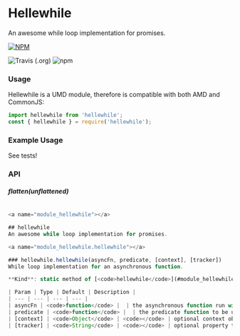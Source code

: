 #  Hellewhile
An awesome while loop implementation for promises.

[![NPM](https://nodei.co/npm/hellewhile.png)](https://npmjs.org/package/hellewhile)

![Travis (.org)](https://img.shields.io/travis/sahellebusch/hellewhile.svg)
![npm](https://img.shields.io/npm/v/hellewhile.svg)


### Usage

Hellewhile is a UMD module, therefore is compatible with both AMD and CommonJS:

```javascript
import hellewhile from 'hellewhile';
const { hellewhile } = require('hellewhile');
```

### Example Usage
See tests!

### API

##### flatten(unflattened)
```javascript

<a name="module_hellewhile"></a>

## hellewhile
An awesome while loop implementation for promises.

<a name="module_hellewhile.hellewhile"></a>

### hellewhile.hellewhile(asyncFn, predicate, [context], [tracker])
While loop implementation for an asynchronous function.

**Kind**: static method of [<code>hellewhile</code>](#module_hellewhile)  

| Param | Type | Default | Description |
| --- | --- | --- | --- |
| asyncFn | <code>function</code> |  | the asynchronous function run with the context object. |
| predicate | <code>function</code> |  | the predicate function to be used as the while loop conditional.  Provided the asyncFn results and context object. |
| [context] | <code>Object</code> | <code></code> | optional context object to be passed into the asyncFn and predicate functions. |
| [tracker] | <code>String</code> | <code></code> | optional property to be set on the context object that will store the results of each individual asyncFn call. |




